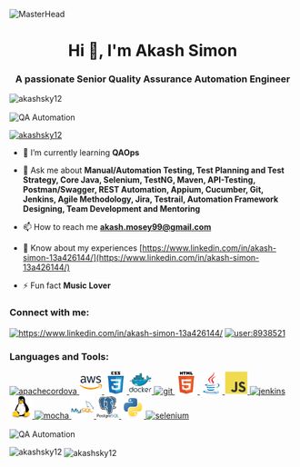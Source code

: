 ![MasterHead](https://miro.medium.com/v2/resize:fit:1400/1*V7lmKNExHMHi0y87wVJoPg.jpeg)
<h1 align="center">Hi 👋, I'm Akash Simon</h1>
<h3 align="center">A passionate Senior Quality Assurance Automation Engineer</h3>
<p align="left"> <img src="https://komarev.com/ghpvc/?username=akashsky12&label=Profile%20views&color=0e75b6&style=flat" alt="akashsky12" /> </p>

<img align="center" alt="QA Automation" width="1200" src="https://i.pinimg.com/originals/17/07/13/170713ecea0449df54e43dcf926950bf.gif">

<p align="left"> <a href="https://github.com/ryo-ma/github-profile-trophy"><img src="https://github-profile-trophy.vercel.app/?username=akashsky12" alt="akashsky12" /></a> </p>

- 🌱 I’m currently learning **QAOps**

- 💬 Ask me about **Manual/Automation Testing, Test Planning and Test Strategy, Core Java, Selenium, TestNG, Maven, API-Testing, Postman/Swagger, REST Automation, Appium, Cucumber, Git, Jenkins, Agile Methodology, Jira, Testrail, Automation Framework Designing, Team Development and Mentoring**

- 📫 How to reach me **akash.mosey99@gmail.com**

- 📄 Know about my experiences [https://www.linkedin.com/in/akash-simon-13a426144/](https://www.linkedin.com/in/akash-simon-13a426144/)

- ⚡ Fun fact **Music Lover**

<h3 align="left">Connect with me:</h3>
<p align="left">
<a href="https://linkedin.com/in/https://www.linkedin.com/in/akash-simon-13a426144/" target="blank"><img align="center" src="https://raw.githubusercontent.com/rahuldkjain/github-profile-readme-generator/master/src/images/icons/Social/linked-in-alt.svg" alt="https://www.linkedin.com/in/akash-simon-13a426144/" height="30" width="40" /></a>
<a href="https://stackoverflow.com/users/user:8938521" target="blank"><img align="center" src="https://raw.githubusercontent.com/rahuldkjain/github-profile-readme-generator/master/src/images/icons/Social/stack-overflow.svg" alt="user:8938521" height="30" width="40" /></a>
</p>

<h3 align="left">Languages and Tools:</h3>
<p align="left"> <a href="https://cordova.apache.org/" target="_blank" rel="noreferrer"> <img src="https://www.vectorlogo.zone/logos/apache_cordova/apache_cordova-icon.svg" alt="apachecordova" width="40" height="40"/> </a> <a href="https://aws.amazon.com" target="_blank" rel="noreferrer"> <img src="https://raw.githubusercontent.com/devicons/devicon/master/icons/amazonwebservices/amazonwebservices-original-wordmark.svg" alt="aws" width="40" height="40"/> </a> <a href="https://www.w3schools.com/css/" target="_blank" rel="noreferrer"> <img src="https://raw.githubusercontent.com/devicons/devicon/master/icons/css3/css3-original-wordmark.svg" alt="css3" width="40" height="40"/> </a> <a href="https://www.docker.com/" target="_blank" rel="noreferrer"> <img src="https://raw.githubusercontent.com/devicons/devicon/master/icons/docker/docker-original-wordmark.svg" alt="docker" width="40" height="40"/> </a> <a href="https://git-scm.com/" target="_blank" rel="noreferrer"> <img src="https://www.vectorlogo.zone/logos/git-scm/git-scm-icon.svg" alt="git" width="40" height="40"/> </a> <a href="https://www.w3.org/html/" target="_blank" rel="noreferrer"> <img src="https://raw.githubusercontent.com/devicons/devicon/master/icons/html5/html5-original-wordmark.svg" alt="html5" width="40" height="40"/> </a> <a href="https://www.java.com" target="_blank" rel="noreferrer"> <img src="https://raw.githubusercontent.com/devicons/devicon/master/icons/java/java-original.svg" alt="java" width="40" height="40"/> </a> <a href="https://developer.mozilla.org/en-US/docs/Web/JavaScript" target="_blank" rel="noreferrer"> <img src="https://raw.githubusercontent.com/devicons/devicon/master/icons/javascript/javascript-original.svg" alt="javascript" width="40" height="40"/> </a> <a href="https://www.jenkins.io" target="_blank" rel="noreferrer"> <img src="https://www.vectorlogo.zone/logos/jenkins/jenkins-icon.svg" alt="jenkins" width="40" height="40"/> </a> <a href="https://www.linux.org/" target="_blank" rel="noreferrer"> <img src="https://raw.githubusercontent.com/devicons/devicon/master/icons/linux/linux-original.svg" alt="linux" width="40" height="40"/> </a> <a href="https://mochajs.org" target="_blank" rel="noreferrer"> <img src="https://www.vectorlogo.zone/logos/mochajs/mochajs-icon.svg" alt="mocha" width="40" height="40"/> </a> <a href="https://www.mysql.com/" target="_blank" rel="noreferrer"> <img src="https://raw.githubusercontent.com/devicons/devicon/master/icons/mysql/mysql-original-wordmark.svg" alt="mysql" width="40" height="40"/> </a> <a href="https://www.postgresql.org" target="_blank" rel="noreferrer"> <img src="https://raw.githubusercontent.com/devicons/devicon/master/icons/postgresql/postgresql-original-wordmark.svg" alt="postgresql" width="40" height="40"/> </a> <a href="https://www.python.org" target="_blank" rel="noreferrer"> <img src="https://raw.githubusercontent.com/devicons/devicon/master/icons/python/python-original.svg" alt="python" width="40" height="40"/> </a> <a href="https://www.selenium.dev" target="_blank" rel="noreferrer"> <img src="https://raw.githubusercontent.com/detain/svg-logos/780f25886640cef088af994181646db2f6b1a3f8/svg/selenium-logo.svg" alt="selenium" width="40" height="40"/> </a> </p>

<img align="center" alt="QA Automation" width="1200" src="https://testyantra.com/sites/default/files/inline-images/new.png">

<p><img align="left" src="https://github-readme-stats.vercel.app/api/top-langs?username=akashsky12&show_icons=true&locale=en&layout=compact" alt="akashsky12" /></p>

<p>&nbsp;<img align="center" src="https://github-readme-stats.vercel.app/api?username=akashsky12&show_icons=true&locale=en" alt="akashsky12" /></p>
